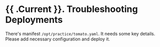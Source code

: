 # {{ .Current }}. Troubleshooting Deployments

There's manifest `/opt/practice/tomato.yaml`. It needs some key details. Please add necessary configuration and deploy it.